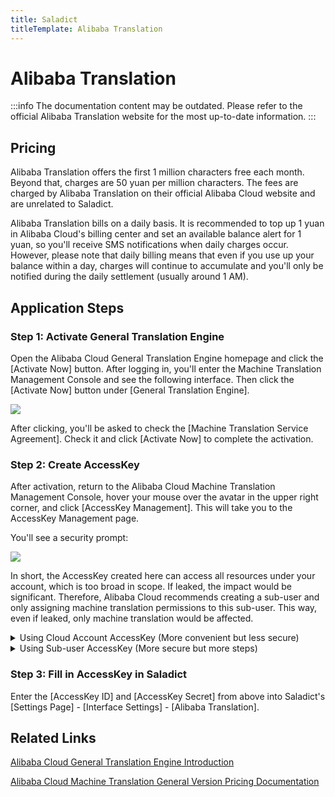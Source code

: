 ```yaml
---
title: Saladict
titleTemplate: Alibaba Translation
---
```


# Alibaba Translation

:::info
The documentation content may be outdated. Please refer to the official Alibaba Translation website for the most up-to-date information.
:::

## Pricing

Alibaba Translation offers the first 1 million characters free each month. Beyond that, charges are 50 yuan per million characters. The fees are charged by Alibaba Translation on their official Alibaba Cloud website and are unrelated to Saladict.

Alibaba Translation bills on a daily basis. It is recommended to top up 1 yuan in Alibaba Cloud's billing center and set an available balance alert for 1 yuan, so you'll receive SMS notifications when daily charges occur. However, please note that daily billing means that even if you use up your balance within a day, charges will continue to accumulate and you'll only be notified during the daily settlement (usually around 1 AM).

## Application Steps

### Step 1: Activate General Translation Engine

Open the Alibaba Cloud General Translation Engine homepage and click the [Activate Now] button. After logging in, you'll enter the Machine Translation Management Console and see the following interface. Then click the [Activate Now] button under [General Translation Engine].

![](./asset/alibaba1.png)

After clicking, you'll be asked to check the [Machine Translation Service Agreement]. Check it and click [Activate Now] to complete the activation.

### Step 2: Create AccessKey

After activation, return to the Alibaba Cloud Machine Translation Management Console, hover your mouse over the avatar in the upper right corner, and click [AccessKey Management]. This will take you to the AccessKey Management page.

You'll see a security prompt:

![](./asset/alibaba2.png)

In short, the AccessKey created here can access all resources under your account, which is too broad in scope. If leaked, the impact would be significant. Therefore, Alibaba Cloud recommends creating a sub-user and only assigning machine translation permissions to this sub-user. This way, even if leaked, only machine translation would be affected.

<details><summary>Using Cloud Account AccessKey (More convenient but less secure)</summary>
<p>

If you want to create an AccessKey using your cloud account, select [Continue to use AccessKey].

![](./asset/alibaba3.png)

Then click the [Create AccessKey] button:

![](./asset/alibaba4.png)

You'll be asked to enter an SMS verification code. After entering it, you'll see a success message for AccessKey creation, as shown below:

![](./asset/alibaba5.png)

</p>
</details>

<details><summary>Using Sub-user AccessKey (More secure but more steps)</summary>
<p>

If you want to use a sub-user AccessKey, select [Start using sub-user AccessKey].

![](./asset/alibaba6.png)

Step 1: Create and Fill User Information
Click the [Create User] button:

![](./asset/alibaba7.png)

After clicking, you need to fill in user information:

Set Login Name: Saladict
Fill Display Name: Saladict
Access Method: Check [Open API Call Access].
Then click [OK].

![](./asset/alibaba8.png)

You'll be asked to enter an SMS verification code. After entering it, you'll see the created [AccessKey ID] and [AccessKey Secret], as shown below:

![](./asset/alibaba9.png)

Step 2: Set User Permissions
Check the user you just created and click [Add Permissions]:

![](./asset/alibaba10.png)

Search for "machine translation", select both [AliyunMTFullAccess] and [AliyunMTReadOnlyAccess], then click [OK]:

![](./asset/alibaba11.png)

Step 3: Review Information
For this step, just click the [Complete] button, and you'll see the sub-account's [AccessKey ID] and [AccessKey Secret], as shown below:

![](./asset/alibaba12.png)

</p>
</details>

### Step 3: Fill in AccessKey in Saladict

Enter the [AccessKey ID] and [AccessKey Secret] from above into Saladict's [Settings Page] - [Interface Settings] - [Alibaba Translation].

## Related Links

[Alibaba Cloud General Translation Engine Introduction](https://www.aliyun.com/product/ai/base_alimt)

[Alibaba Cloud Machine Translation General Version Pricing Documentation](https://help.aliyun.com/document_detail/158294.html)
